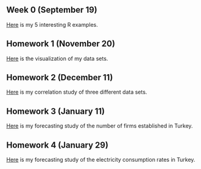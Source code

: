 ## Week 0 (September 19)

[Here](files/interesting_examples.html) is my 5 interesting R examples.

## Homework 1 (November 20)

[Here](files/hw1.html) is the visualization of my data sets.

## Homework 2 (December 11)

[Here](files/hw2.html) is my correlation study of three different data sets.

## Homework 3 (January 11)

[Here](files/hw3.html) is my forecasting study of the number of firms established in Turkey.

## Homework 4 (January 29)

[Here](files/hw4.html) is my forecasting study of the electricity consumption rates in Turkey.